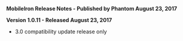 **MobileIron Release Notes - Published by Phantom August 23, 2017**


**Version 1.0.11 - Released August 23, 2017**

* 3.0 compatibility update release only
